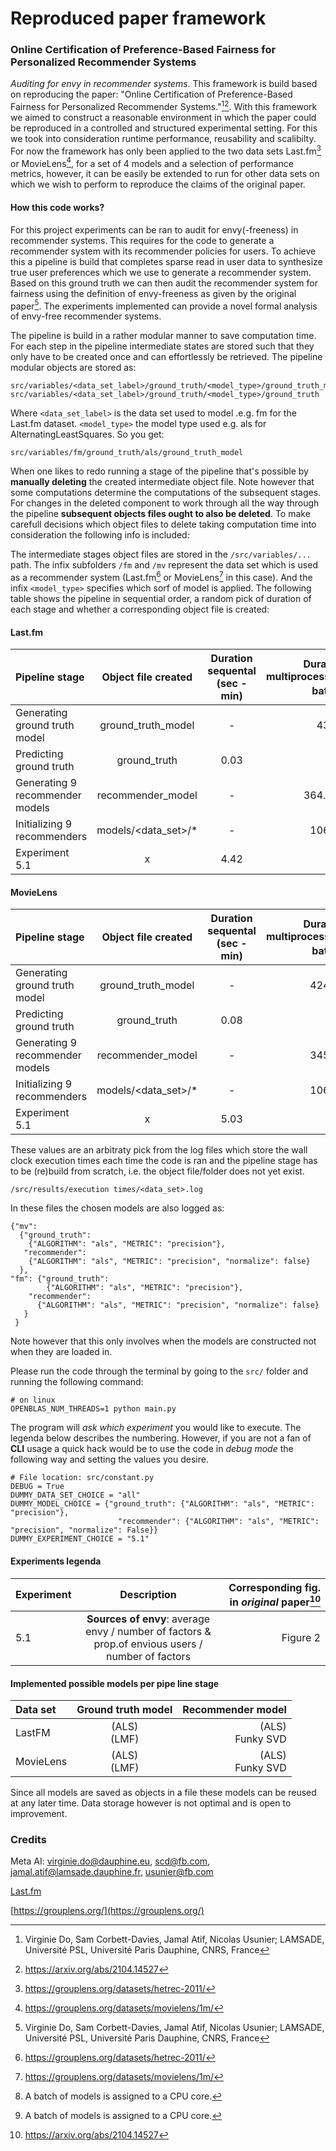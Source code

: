 # Reproduced paper framework 
### Online Certification of Preference-Based Fairness for Personalized Recommender Systems
*Auditing for envy in recommender systems*. This framework is build based on reproducing the paper: "Online Certification of Preference-Based Fairness for Personalized Recommender Systems."[^1][^5]. With this framework we aimed to construct a reasonable environment in which the paper could be reproduced in a controlled and structured experimental setting. For this we took into consideration runtime performance, reusability and scalibilty. For now the framework has only been applied to the two data sets Last.fm[^2] or MovieLens[^3], for a set of 4 models and a selection of performance metrics, however, it can be easily be extended to run for other data sets on which we wish to perform to reproduce the claims of the original paper.  

#### How this code works?
For this project experiments can be ran to audit for envy(-freeness) in recommender systems.
This requires for the code to generate a recommender system with its recommender policies for users.
To achieve this a pipeline is build that completes sparse read in user data to synthesize true user preferences which we use to generate a recommender system. Based on this ground truth we can then audit the recommender system for fairness using the definition of envy-freeness as given by the original paper[^1]. The experiments implemented can provide a novel formal analysis of envy-free recommender systems.  

The pipeline is build in a rather modular manner to save computation time.
For each step in the pipeline intermediate states are stored such that they only have to be created once and can effortlessly be retrieved. The pipeline modular objects are stored as:

```
src/variables/<data_set_label>/ground_truth/<model_type>/ground_truth_model
src/variables/<data_set_label>/ground_truth/<model_type>/ground_truth 
```
Where ```<data_set_label>``` is the data set used to model .e.g. fm for the Last.fm dataset. ```<model_type>``` the model type used e.g. als for AlternatingLeastSquares. So you get:

```
src/variables/fm/ground_truth/als/ground_truth_model
```

When one likes to redo running a stage of the pipeline that's possible by **manually deleting** the created intermediate object file. 
Note however that some computations determine the computations of the subsequent stages. 
For changes in the deleted component to work through all the way through the pipeline **subsequent objects files ought to also be deleted**. 
To make carefull decisions which object files to delete taking computation time into consideration the following info is included:

The intermediate stages object files are stored in the ```/src/variables/...``` path.
The infix subfolders ```/fm``` and ```/mv``` represent the data set which is used as a recommender system (Last.fm[^2] or MovieLens[^3] in this case). And the infix ```<model_type>``` specifies which sorf of model is applied. The following table shows the pipeline in sequential order, a random pick of duration of each stage and whether a corresponding object file is created:

#### Last.fm
| Pipeline stage                                | Object file created          | Duration sequental (sec - min)  |  Duration multiprocessing batch[^4] |
| :---                                          |    :----:                           |    :----:                           |       ---: |
| Generating ground truth model                 | ground\_truth\_model                |-|43.97|  
| Predicting ground truth                       | ground\_truth                       |0.03|-| 
| Generating 9 recommender models                 | recommender\_model                  |-|364.428|
| Initializing 9 recommenders                   | models/<data_set>/*|-|106.27| 
| Experiment 5.1                                |  x                               |4.42|-|

#### MovieLens
| Pipeline stage                                | Object file created          | Duration sequental (sec - min)  |  Duration multiprocessing batch[^4] |
| :---                                          |    :----:                           |    :----:                           |       ---: |
| Generating ground truth model                 | ground\_truth\_model                |-|424.97| 
| Predicting ground truth                       | ground\_truth                       |0.08|-| 
| Generating 9 recommender models | recommender\_model |-|345.72| 
| Initializing 9 recommenders                   | models/<data_set>/*|-|106.27| 
| Experiment 5.1                                | x                                |5.03|-| 

These values are an arbitraty pick from the log files which store the wall clock execution times each time the code is ran and the pipeline stage has to be (re)build from scratch, i.e. the object file/folder does not yet exist.
```
/src/results/execution times/<data_set>.log
```
In these files the chosen models are also logged as:
```
{"mv": 
  {"ground_truth": 
    {"ALGORITHM": "als", "METRIC": "precision"}, 
   "recommender": 
    {"ALGORITHM": "als", "METRIC": "precision", "normalize": false}
  }, 
"fm": {"ground_truth": 
        {"ALGORITHM": "als", "METRIC": "precision"}, 
    "recommender": 
      {"ALGORITHM": "als", "METRIC": "precision", "normalize": false}
   }
 }
```
Note however that this only involves when the models are constructed not when they are loaded in.

Please run the code through the terminal by going to the ```src/``` folder and running the following command:

```
# on linux
OPENBLAS_NUM_THREADS=1 python main.py
```

The program will *ask which experiment* you would like to execute. The legenda below describes the numbering. However, if you are not a fan of **CLI** usage a quick hack would be to use the code in *debug mode* the following way and setting the values you desire.
```
# File location: src/constant.py
DEBUG = True
DUMMY_DATA_SET_CHOICE = "all"
DUMMY_MODEL_CHOICE = {"ground_truth": {"ALGORITHM": "als", "METRIC": "precision"}, 
                        "recommender": {"ALGORITHM": "als", "METRIC": "precision", "normalize": False}} 
DUMMY_EXPERIMENT_CHOICE = "5.1"
```
#### Experiments legenda
| Experiment       | Description                          | Corresponding fig. in *original* paper[^5] | 
| :-               |    :----:                            |                                       ---: |
| 5.1              | **Sources of envy**: average envy / number of factors & prop.of envious users / number of factors | Figure 2                                   |

#### Implemented possible models per pipe line stage
|  Data set    | Ground truth model | Recommender model | 
|  :-           |    :----:       |              ---: |
| LastFM        |  (ALS) <br> (LMF)  | (ALS) <br> Funky SVD |
| MovieLens     |  (ALS) <br> (LMF)  | (ALS) <br> Funky SVD |

Since all models are saved as objects in a file these models can be reused at any later time. Data storage however is not optimal and is open to improvement.

### Credits
Meta AI:
virginie.do@dauphine.eu, scd@fb.com, jamal.atif@lamsade.dauphine.fr, usunier@fb.com

[Last.fm](https://www.last.fm/)

[https://grouplens.org/](https://grouplens.org/)

[^1]: Virginie Do, Sam Corbett-Davies, Jamal Atif, Nicolas Usunier; LAMSADE, Université PSL, Université Paris Dauphine, CNRS, France
[^2]: https://grouplens.org/datasets/hetrec-2011/
[^3]: https://grouplens.org/datasets/movielens/1m/
[^4]: A batch of models is assigned to a CPU core.
[^5]: https://arxiv.org/abs/2104.14527
